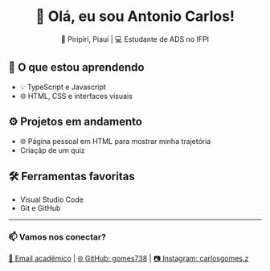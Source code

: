 <h1 align="center">👋 Olá, eu sou Antonio Carlos!</h1>

<p align="center">📍 Piripiri, Piauí | 💻 Estudante de ADS no IFPI</p>


## 🚀 O que estou aprendendo
- 💡 TypeScript e Javascript
- 🌐 HTML, CSS e interfaces visuais

## ⚙️ Projetos em andamento
- 🌐 Página pessoal em HTML para mostrar minha trajetória
-  Criaçãp de um quiz 

## 🛠 Ferramentas favoritas
- Visual Studio Code
- Git e GitHub

---

<h3>📫 Vamos nos conectar?</h3>

<p>
  <a href="mailto:capir.2025116tads0024@aluno.ifpi.edu.br">📧 Email acadêmico</a> |
  <a href="https://github.com/gomes738">🌐 GitHub: gomes738</a> |
  <a href="https://www.instagram.com/carlosgomes.z/"> 📷 Instagram: carlosgomes.z </a> 

</p>
